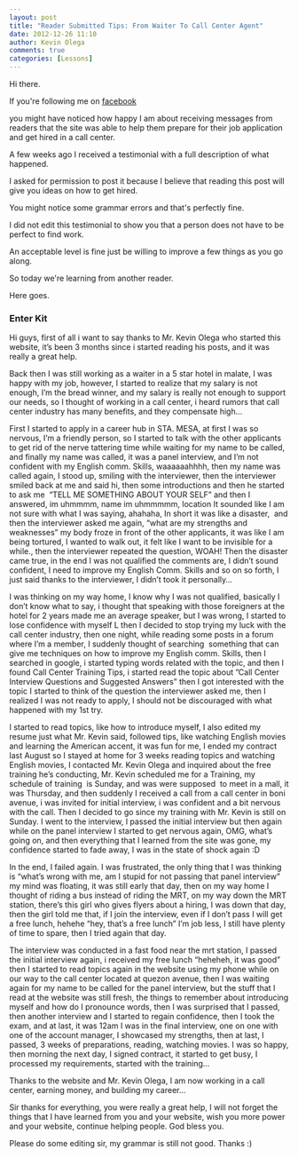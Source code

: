 ```yaml
---
layout: post
title: "Reader Submitted Tips: From Waiter To Call Center Agent"
date: 2012-12-26 11:10
author: Kevin Olega
comments: true
categories: [Lessons]
---
```

Hi there. 

If you're following me on <a href="http://www.facebook.com/pages/Call-Center-Training-Tips/449507911746386">facebook</a> 

you might have noticed how happy I am about receiving messages from readers that the site was able to help them prepare for their job application and get hired in a call center.

A few weeks ago I received a testimonial with a full description of what happened. 

I asked for permission to post it because I believe that reading this post will give you ideas on how to get hired.

You might notice some grammar errors and that's perfectly fine. 

I did not edit this testimonial to show you that a person does not have to be perfect to find work. 

An acceptable level is fine just be willing to improve a few things as you go along.

So today we're learning from another reader. 

Here goes.

### Enter Kit

Hi guys, first of all i want to say thanks to Mr. Kevin Olega who started this website, it’s been 3 months since i started reading his posts, and it was really a great help.

Back then I was still working as a waiter in a 5 star hotel in malate, I was happy with my job, however, I started to realize that my salary is not enough, I’m the bread winner, and my salary is really not enough to support our needs, so I thought of working in a call center, i heard rumors that call center industry has many benefits, and they compensate high…

First I started to apply in a career hub in STA. MESA, at first I was so nervous, I’m a friendly person, so I started to talk with the other applicants to get rid of the nerve tattering time while waiting for my name to be called, and finally my name was called, it was a panel interview, and I’m not confident with my English comm. Skills, waaaaaahhhh, then my name was called again, I stood up, smiling with the interviewer, then the interviewer smiled back at me and said hi, then some introductions and then he started to ask me  “TELL ME SOMETHING ABOUT YOUR SELF” and then I answered, im uhmmmm, name im uhmmmmm, location It sounded like I am not sure with what I was saying, ahahaha, In short it was like a disaster,  and then the interviewer asked me again, “what are my strengths and weaknesses” my body froze in front of the other applicants, it was like I am being tortured, I wanted to walk out, it felt like I want to be invisible for a while., then the interviewer repeated the question, WOAH! Then the disaster came true, in the end I was not qualified the comments are, I didn’t sound confident, I need to improve my English Comm. Skills and so on so forth, I just said thanks to the interviewer, I didn’t took it personally…

I was thinking on my way home, I know why I was not qualified, basically I don’t know what to say, i thought that speaking with those foreigners at the hotel for 2 years made me an average speaker, but I was wrong, I started to lose confidence with myself L then I decided to stop trying my luck with the call center industry, then one night, while reading some posts in a forum where I’m a member, I suddenly thought of searching  something that can give me techniques on how to improve my English comm. Skills, then I searched in google, i started typing words related with the topic, and then I found Call Center Training Tips, i started read the topic about ”Call Center Interview Questions and Suggested Answers” then I got interested with the topic I started to think of the question the interviewer asked me, then I realized I was not ready to apply, I should not be discouraged with what happened with my 1st try.

I started to read topics, like how to introduce myself, I also edited my resume just what Mr. Kevin said, followed tips, like watching English movies and learning the American accent, it was fun for me, I ended my contract last August so I stayed at home for 3 weeks reading topics and watching English movies, I contacted Mr. Kevin Olega and inquired about the free training he’s conducting, Mr. Kevin scheduled me for a Training, my schedule of training  is Sunday, and was were supposed  to meet in a mall, it was Thursday, and then suddenly I received a call from a call center in boni avenue, i was invited for initial interview, i was confident and a bit nervous with the call. Then I decided to go since my training with Mr. Kevin is still on Sunday. I went to the interview, I passed the initial interview but then again while on the panel interview I started to get nervous again, OMG, what’s going on, and then everything that I learned from the site was gone, my confidence started to fade away, I was in the state of shock again :D

In the end, I failed again. I was frustrated, the only thing that I was thinking is “what’s wrong with me, am I stupid for not passing that panel interview” my mind was floating, it was still early that day, then on my way home I thought of riding a bus instead of riding the MRT, on my way down the MRT station, there’s this girl who gives flyers about a hiring, I was down that day, then the girl told me that, if I join the interview, even if I don’t pass I will get a free lunch, hehehe “hey, that’s a free lunch” I’m job less, I still have plenty of time to spare, then I tried again that day.

The interview was conducted in a fast food near the mrt station, I passed the initial interview again, i received my free lunch “heheheh, it was good” then I started to read topics again in the website using my phone while on our way to the call center located at quezon avenue, then I was waiting again for my name to be called for the panel interview, but the stuff that I read at the website was still fresh, the things to remember about introducing myself and how do I pronounce words, then I was surprised that I passed, then another interview and I started to regain confidence, then I took the exam, and at last, it was 12am I was in the final interview, one on one with one of the account manager, I showcased my strengths, then at last, I passed, 3 weeks of preparations, reading, watching movies. I was so happy, then morning the next day, I signed contract, it started to get busy, I processed my requirements, started with the training…

Thanks to the website and Mr. Kevin Olega, I am now working in a call center, earning money, and building my career…

Sir thanks for everything, you were really a great help, I will not forget the things that I have learned from you and your website, wish you more power and your website, continue helping people. God bless you.

Please do some editing sir, my grammar is still not good. Thanks :)

